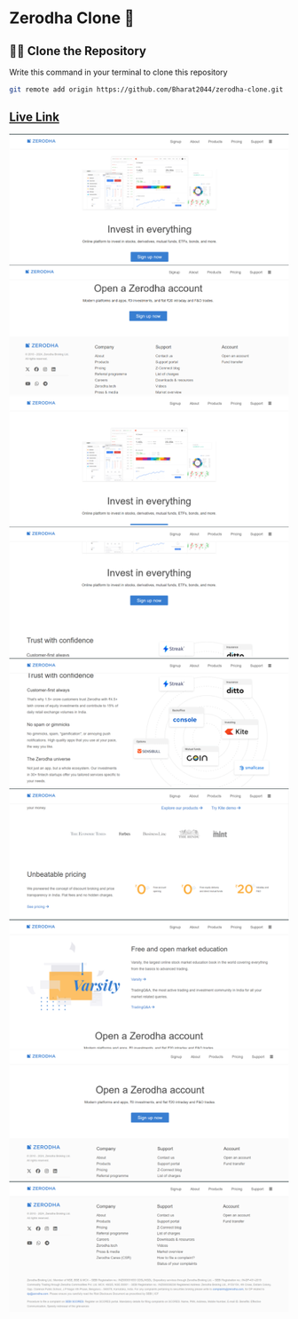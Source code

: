 # Zerodha Clone 🚀

## 🧑‍💻 Clone the Repository
Write this command in your terminal to clone this repository

```sh
git remote add origin https://github.com/Bharat2044/zerodha-clone.git
```

## [Live Link](https://zerodha-clone-bharat.vercel.app/)

![image1](./live%20link%20images/1.png)
![image1](./live%20link%20images/2.png)
![image1](./live%20link%20images/3.png)
![image1](./live%20link%20images/4.png)
![image1](./live%20link%20images/5.png)
![image1](./live%20link%20images/6.png)
![image1](./live%20link%20images/7.png)
![image1](./live%20link%20images/8.png)
![image1](./live%20link%20images/9.png)